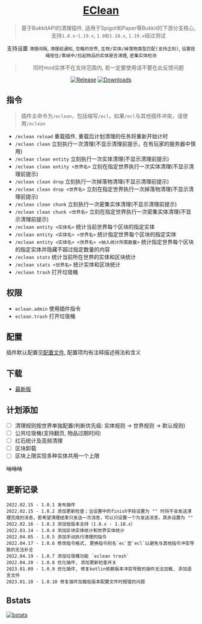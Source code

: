 <div align="center">

# [EClean](https://github.com/4o4E/EClean)

> 基于BukkitAPI的清理插件, 适用于Spigot和Paper等Bukkit的下游分支核心, 支持`1.8.x`-`1.19.x`, `1.8和1.18.x`, `1.19.x`经过测试
>
>
支持设置 `清理间隔`, `清理前通知`, `忽略的世界`, `生物/实体/掉落物类型匹配(支持正则)`, `设置拴绳拴住/乘骑中/捡起物品的实体是否清理`, `密集实体检测`
>
> 同时mod实体不在支持范围内, 若一定要使用请不要在此反馈问题

[![Release](https://img.shields.io/github/v/release/4o4E/EClean?label=Release)](https://github.com/4o4E/EClean/releases/latest)
[![Downloads](https://img.shields.io/github/downloads/4o4E/EClean/total?label=Download)](https://github.com/4o4E/EClean/releases)

</div>

## 指令

> 插件主命令为`/eclean`，包括缩写`/ecl`，如果`/ecl`与其他插件冲突，请使用`/eclean`

- `/eclean reload` 重载插件, 重载后计划清理的任务将重新开始计时
- `/eclean clean` 立刻执行一次清理(不显示清理前提示，在有玩家的服务器中慎用)
- `/eclean clean entity` 立刻执行一次实体清理(不显示清理前提示)
- `/eclean clean entity <世界名>` 立刻在指定世界执行一次实体清理(不显示清理前提示)
- `/eclean clean drop` 立刻执行一次掉落物清理(不显示清理前提示)
- `/eclean clean drop <世界名>` 立刻在指定世界执行一次掉落物清理(不显示清理前提示)
- `/eclean clean chunk` 立刻执行一次密集实体清理(不显示清理前提示)
- `/eclean clean chunk <世界名>` 立刻在指定世界执行一次密集实体清理(不显示清理前提示)
- `/eclean entity <实体名>` 统计当前世界每个区块的指定实体
- `/eclean entity <实体名> <世界名>` 统计指定世界每个区块的指定实体
- `/eclean entity <实体名> <世界名> <纳入统计所需数量>` 统计指定世界每个区块的指定实体并隐藏不超过指定数量的内容
- `/eclean stats` 统计当前所在世界的实体和区块统计
- `/eclean stats <世界名>` 统计实体和区块统计
- `/eclean trash` 打开垃圾桶

## 权限

- `eclean.admin` 使用插件指令
- `eclean.trash` 打开垃圾桶

## 配置

插件默认配置见[配置文件](src/main/resources/config.yml), 配置项均有注释描述用法和含义

## 下载

- [最新版](https://github.com/4o4E/EClean/releases/latest)

## 计划添加

- [ ] 清理规则按世界单独配置(判断优先级: 实体规则 -> 世界规则 -> 默认规则)
- [ ] 公共垃圾桶(支持翻页, 物品过期时间)
- [ ] 红石统计及高频清理
- [ ] 区块卸载
- [ ] 区块上限实现多种实体共用一个上限

~~咕咕咕~~

## 更新记录

```
2022.02.15 - 1.0.1 发布插件
2022.02.15 - 1.0.2 添加更新检查；当设置中的finish字段设置为 "" 时将不会发送清理完成的消息，若希望清理结束只发送一次消息，可以只设置一个为发送消息，其余设置为 ""
2022.02.16 - 1.0.3 添加低版本支持（1.8.x - 1.18.x）
2022.03.14 - 1.0.4 添加区块实体统计和世界实体统计
2022.04.05 - 1.0.5 添加手动执行清理的指令
2022.04.17 - 1.0.6 修改指令格式, 更换指令别名`ec`至`ecl`以避免与其他指令冲突导致的无法补全
2022.04.19 - 1.0.7 添加垃圾桶功能 `eclean trash`
2022.04.20 - 1.0.8 优化插件, 添加更新检查开关
2023.01.09 - 1.0.9 优化插件, 修复kotlin依赖版本冲突导致的插件无法加载, 添加语言文件
2023.01.10 - 1.0.10 修复插件加载低版本配置文件时报错的问题
```

## Bstats

[![bstats](https://bstats.org/signatures/bukkit/EClean.svg)](https://bstats.org/plugin/bukkit/EClean)

